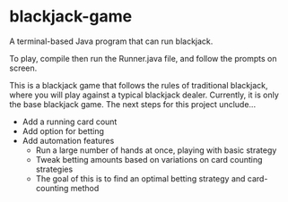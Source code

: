 # blackjack-game
A terminal-based Java program that can run blackjack.

To play, compile then run the Runner.java file, and follow the prompts on screen.

This is a blackjack game that follows the rules of traditional blackjack, where you will play against a typical blackjack dealer. Currently, it is only the base blackjack game. The next steps for this project unclude...
- Add a running card count
- Add option for betting
- Add automation features
  - Run a large number of hands at once, playing with basic strategy
  - Tweak betting amounts based on variations on card counting strategies
  - The goal of this is to find an optimal betting strategy and card-counting method
